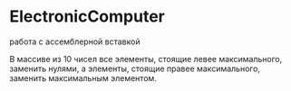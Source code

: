 # ElectronicComputer
работа с ассемблерной вставкой

В массиве из 10 чисел все элементы, стоящие левее максимального, 
заменить нулями, а элементы, стоящие правее максимального, 
заменить максимальным элементом.
